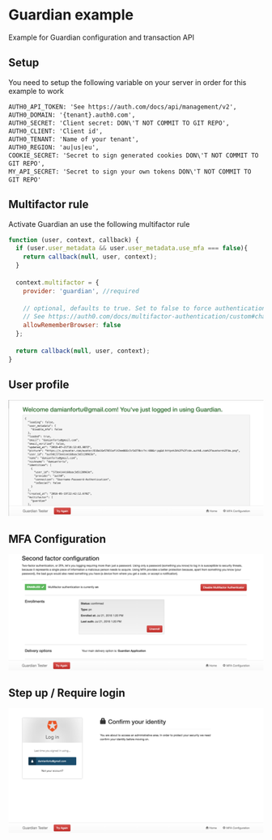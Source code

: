 # Guardian example
Example for Guardian configuration and transaction API

## Setup
You need to setup the following variable on your server in order for this example to work
```
AUTH0_API_TOKEN: 'See https://auth.com/docs/api/management/v2',
AUTH0_DOMAIN: '{tenant}.auth0.com',
AUTH0_SECRET: 'Client secret: DON\'T NOT COMMIT TO GIT REPO',
AUTH0_CLIENT: 'Client id',
AUTH0_TENANT: 'Name of your tenant',
AUTH0_REGION: 'au|us|eu',
COOKIE_SECRET: 'Secret to sign generated cookies DON\'T NOT COMMIT TO GIT REPO',
MY_API_SECRET: 'Secret to sign your own tokens DON\'T NOT COMMIT TO GIT REPO'
```

## Multifactor rule
Activate Guardian an use the following multifactor rule

```javascript
function (user, context, callback) {
  if (user.user_metadata && user.user_metadata.use_mfa === false){
    return callback(null, user, context);
  }

  context.multifactor = {
    provider: 'guardian', //required

    // optional, defaults to true. Set to false to force authentication every time.
    // See https://auth0.com/docs/multifactor-authentication/custom#change-the-frequency-of-authentication-requests for details
    allowRememberBrowser: false
  };

  return callback(null, user, context);
}
```

## User profile
![User profile](https://github.com/auth0/guardian-example/raw/master/readme.d/user.png)

## MFA Configuration
![MFA Configuration](https://github.com/auth0/guardian-example/raw/master/readme.d/mfa-configuration.png)

## Step up / Require login
![Step up](https://github.com/auth0/guardian-example/raw/master/readme.d/step-up.png)

